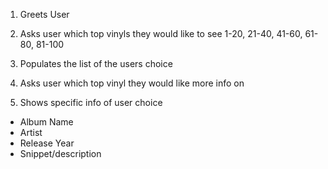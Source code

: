 1. Greets User

2. Asks user which top vinyls they would like to see 1-20, 21-40, 41-60, 61-80, 81-100

3. Populates the list of the users choice

4. Asks user which top vinyl they would like more info on

4. Shows specific info of user choice

  - Album Name
  - Artist
  - Release Year
  - Snippet/description
